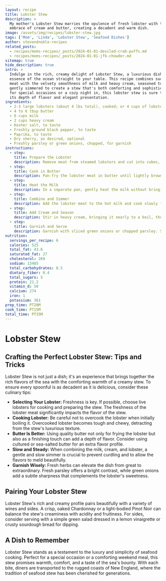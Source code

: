 ```yaml
---
layout: recipe
title: Lobster Stew
description: >
  My mother's Lobster Stew marries the opulence of fresh lobster with the velvety
  embrace of cream and butter, creating a decadent and warm dish.
image: /assets/img/recipes/lobster-stew.jpg
tags: ['Mom', 'Linda', 'Lobster Stew', 'Seafood Dishes']
author: stevendnoble-recipes
related_posts:
  - recipes/moms-recipes/_posts/2024-01-01-deviled-crab-puffs.md
  - recipes/moms-recipes/_posts/2024-01-01-jfk-chowder.md
sitemap: true
hide_description: true
intro: >
  Indulge in the rich, creamy delight of Lobster Stew, a luxurious dish that brings the
  essence of the ocean straight to your table. This recipe combines succulent lobster
  meat with the velvety smoothness of milk and heavy cream, seasoned to perfection and
  gently simmered to create a stew that's both comforting and sophisticated. Perfect
  for special occasions or a cozy night in, this lobster stew is sure to impress with
  its depth of flavor and elegant presentation.
ingredients:
  - 2-3 large lobsters (about 4 lbs total), cooked; or 4 cups of lobster meat
  - 4 to 6 tbsp butter
  - 6 cups milk
  - 2 cups heavy cream
  - Kosher salt, to taste
  - Freshly ground black pepper, to taste
  - Paprika, to taste
  - Dry sherry, as desired, optional
  - Freshly parsley or green onions, chopped, for garnish
instructions:
  - step:
    title: Prepare the Lobster
    description: Remove meat from steamed lobsters and cut into cubes, or cube the pre-cooked lobster meat.
  - step:
    title: Cook in Butter
    description: Pan-fry the lobster meat in butter until lightly browned, being careful not to burn the butter.
  - step:
    title: Heat the Milk
    description: In a separate pan, gently heat the milk without bringing it to a boil.
  - step:
    title: Combine and Simmer
    description: Add the lobster meat to the hot milk and cook slowly for 5 to 10 minutes.
  - step:
    title: Add Cream and Season
    description: Stir in heavy cream, bringing it nearly to a boil, then lower the heat. Season with salt, pepper, and a little paprika for color. Optionally, stir in a dash of sherry for added flavor.
  - step:
    title: Garnish and Serve
    description: Garnish with sliced green onions or chopped parsley. Serve with a green salad and crusty bread for a complete meal.
nutrition:
  servings_per_recipe: 6
  calories: 525
  total_fat: 43.6
  saturated_fat: 27
  cholesterol: 269
  sodium: 13485
  total_carbohydrates: 8.5
  dietary_fiber: 0.4
  total_sugars: 5
  protein: 21.2
  vitamin_d: 50
  calcium: 274
  iron: 1
  potassium: 361
prep_time: PT20M
cook_time: PT15M
total_time: PT35M
---
```


# Lobster Stew

## Crafting the Perfect Lobster Stew: Tips and Tricks

Lobster Stew is not just a dish; it's an experience that brings together the rich flavors of the sea with the comforting warmth of a creamy stew. To ensure every spoonful is as decadent as it is delicious, consider these culinary tips:

* **Selecting Your Lobster:** Freshness is key. If possible, choose live lobsters for cooking and preparing the stew. The freshness of the lobster meat significantly impacts the flavor of the stew.
* **Cooking Lobster:** Be careful not to overcook the lobster when initially boiling it. Overcooked lobster becomes tough and chewy, detracting from the stew's luxurious texture.
* **Butter Is Better:** Using quality butter not only for frying the lobster but also as a finishing touch can add a depth of flavor. Consider using cultured or sea-salted butter for an extra flavor profile.
* **Slow and Steady:** When combining the milk, cream, and lobster, a gentle and slow simmer is crucial to prevent curdling and to allow the flavors to meld beautifully.
* **Garnish Wisely:** Fresh herbs can elevate the dish from great to extraordinary. Fresh parsley offers a bright contrast, while green onions add a subtle sharpness that complements the lobster's sweetness.

## Pairing Your Lobster Stew

Lobster Stew's rich and creamy profile pairs beautifully with a variety of wines and sides. A crisp, oaked Chardonnay or a light-bodied Pinot Noir can balance the stew's creaminess with acidity and fruitiness. For sides, consider serving with a simple green salad dressed in a lemon vinaigrette or crusty sourdough bread for dipping.

## A Dish to Remember

Lobster Stew stands as a testament to the luxury and simplicity of seafood cooking. Perfect for a special occasion or a comforting weekend meal, this stew promises warmth, comfort, and a taste of the sea's bounty. With each bite, diners are transported to the rugged coasts of New England, where the tradition of seafood stew has been cherished for generations.
